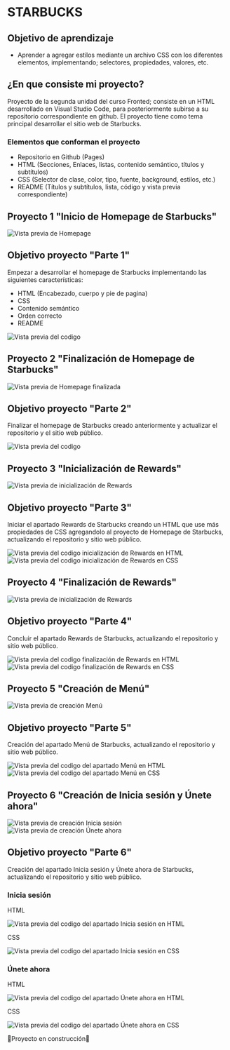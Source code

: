 # STARBUCKS

## Objetivo de aprendizaje 
* Aprender a agregar estilos mediante un archivo CSS con los diferentes elementos, implementando; selectores, propiedades, valores, etc.
  
## ¿En que consiste mi proyecto?
Proyecto de la segunda unidad del curso Fronted; consiste en un HTML desarrollado en Visual Studio Code, para posteriormente subirse a su repositorio correspondiente en github. El proyecto tiene como tema principal desarrollar el sitio web de Starbucks.

### Elementos que conforman el proyecto
* Repositorio en Github (Pages)
* HTML (Secciones, Enlaces, listas, contenido semántico, títulos y subtítulos)
* CSS (Selector de clase, color, tipo, fuente, background, estilos, etc.)
* README (Títulos y subtítulos, lista, código y vista previa correspondiente)
  
## Proyecto 1 "Inicio de Homepage de Starbucks"
![Vista previa de Homepage](https://subir-imagen.com/images/2024/12/08/sb.png)

## Objetivo proyecto "Parte 1"
Empezar a desarrollar el homepage de Starbucks implementando las siguientes características:
* HTML (Encabezado, cuerpo y pie de pagina)
* CSS
* Contenido semántico
* Orden correcto
* README
  
![Vista previa del codigo](https://subir-imagen.com/images/2024/12/08/image.png)

## Proyecto 2 "Finalización de Homepage de Starbucks"
![Vista previa de Homepage finalizada](https://subir-imagen.com/images/2024/12/09/image9cbbc615d5d6c20f.png)

## Objetivo proyecto "Parte 2"
Finalizar el homepage de Starbucks creado anteriormente y actualizar el repositorio y el sitio web público.

![Vista previa del codigo](https://subir-imagen.com/images/2024/12/09/image51ce1c2a26307bec.png)

## Proyecto 3 "Inicialización de Rewards"
![Vista previa de inicialización de Rewards](https://subir-imagen.com/images/2024/12/14/imageeeb89f3647e8ec79.png)

## Objetivo proyecto "Parte 3"
Iniciar el apartado Rewards de Starbucks creando un HTML que use más propiedades de CSS agregandolo al proyecto de Homepage de Starbucks, actualizando el repositorio y sitio web público.

![Vista previa del codigo inicialización de Rewards en HTML](https://subir-imagen.com/images/2024/12/14/image.png)
![Vista previa del codigo inicialización de Rewards en CSS](https://subir-imagen.com/images/2024/12/14/image1652edb51c9ff5c2.png)

## Proyecto 4 "Finalización de Rewards"
![Vista previa de inicialización de Rewards](https://subir-imagen.com/images/2024/12/15/image.png)

## Objetivo proyecto "Parte 4"
Concluir el apartado Rewards de Starbucks, actualizando el repositorio y sitio web público.

![Vista previa del codigo finalización de Rewards en HTML](https://subir-imagen.com/images/2024/12/15/imagef1797465483dabfb.png)
![Vista previa del codigo finalización de Rewards en CSS](https://subir-imagen.com/images/2024/12/15/image2e53085c4691eaed.png)

## Proyecto 5 "Creación de Menú"
![Vista previa de creación Menú](https://subir-imagen.com/images/2024/12/15/image5f543942b92618e1.png)

## Objetivo proyecto "Parte 5"
Creación del apartado Menú de Starbucks, actualizando el repositorio y sitio web público.

![Vista previa del codigo del apartado Menú en HTML](https://subir-imagen.com/images/2024/12/15/image0abf0bbaffe0ed35.png)
![Vista previa del codigo del apartado Menú en CSS](https://subir-imagen.com/images/2024/12/15/imagea1bc8bd0b0c117d5.png)

## Proyecto 6 "Creación de Inicia sesión y Únete ahora"
![Vista previa de creación Inicia sesión](https://subir-imagen.com/images/2024/12/17/image.png)
![Vista previa de creación Únete ahora](https://subir-imagen.com/images/2024/12/17/image54a7d2882f359693.png)

## Objetivo proyecto "Parte 6"
Creación del apartado Inicia sesión y Únete ahora de Starbucks, actualizando el repositorio y sitio web público.

### Inicia sesión

HTML

![Vista previa del codigo del apartado Inicia sesión en HTML](https://subir-imagen.com/images/2024/12/17/imageadefd2ab8224bd2b.png)

CSS

![Vista previa del codigo del apartado Inicia sesión en CSS](https://subir-imagen.com/images/2024/12/17/image415b6cb61375c834.png)

### Únete ahora

HTML

![Vista previa del codigo del apartado Únete ahora en HTML](https://subir-imagen.com/images/2024/12/17/image13d77e482b0ed815.png)

CSS

![Vista previa del codigo del apartado Únete ahora en CSS](https://subir-imagen.com/images/2024/12/17/imagee77a9a4b1fd69703.png)

🚧Proyecto en construcción🚧
